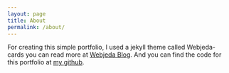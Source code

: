 ```yaml
---
layout: page
title: About
permalink: /about/
---
```


For creating this simple portfolio, I used a jekyll theme called Webjeda-cards you can read more at [Webjeda Blog](http://blog.webjeda.com). And you can find the code for this portfolio at [my github](https://github.com/lfalvarez/portfolio).
